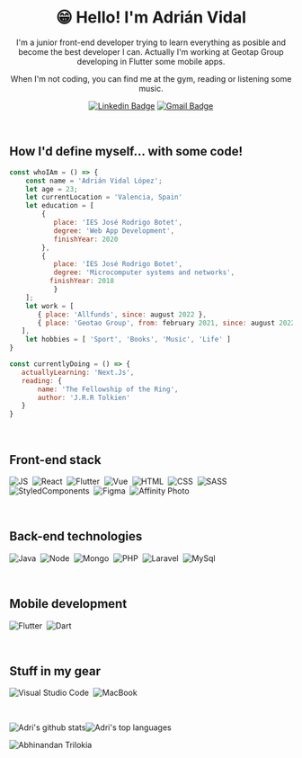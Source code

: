 
<h1 align="center"> 😁 Hello! I'm Adrián Vidal</h1>

<p align="center">
I'm a junior front-end developer trying to learn everything as posible and become the best developer I can. Actually I'm working at Geotap Group developing in Flutter some mobile apps.
<p align="center"> 
When I'm not coding, you can find me at the gym, reading or listening some music.
</p>

<div align="center"> 

  [![Linkedin Badge](https://img.shields.io/badge/LinkedIn-0077B5?style=for-the-badge&logo=linkedin&logoColor=white)](https://www.linkedin.com/in/adrian-vidal-lopez-812b4b187/)
  [![Gmail Badge](https://img.shields.io/badge/adrianvidal2612@gmail.com-D14836?style=for-the-badge&logo=gmail&logoColor=white&link=mailto:adrianvidal2612@gmail.com)](mailto:adrianvidal2612@gmail.com)
	
</div>
<br>

<h2>How I'd define myself... with some code!</h2>

 ```javascript
 const whoIAm = () => {
     const name = 'Adrián Vidal López';
     let age = 23;
     let currentLocation = 'Valencia, Spain'
     let education = [
	     {
	        place: 'IES José Rodrigo Botet',
	        degree: 'Web App Development',
            finishYear: 2020
	     }, 
	     {
	        place: 'IES José Rodrigo Botet',
	        degree: 'Microcomputer systems and networks',
		   finishYear: 2018
        	}
	 ];
     let work = [
     	{ place: 'Allfunds', since: august 2022 },
     	{ place: 'Geotao Group', from: february 2021, since: august 2022 }
	],
     let hobbies = [ 'Sport', 'Books', 'Music', 'Life' ]
}

const currentlyDoing = () => {
	actuallyLearning: 'Next.Js',
    reading: { 
	    name: 'The Fellowship of the Ring', 
	    author: 'J.R.R Tolkien' 
	}
 }

 ```
 
<br>

<h2>  Front-end stack </h2>

<p>

![JS](https://img.shields.io/badge/JavaScript-F7DF1E?style=for-the-badge&logo=javascript&logoColor=black)&nbsp;
![React](https://img.shields.io/badge/React-20232A?style=for-the-badge&logo=react&logoColor=61DAF)&nbsp;
![Flutter](https://img.shields.io/badge/Flutter-02569B?style=for-the-badge&logo=flutter&logoColor=white)&nbsp;
![Vue](https://img.shields.io/badge/Vue.js-35495E?style=for-the-badge&logo=vue.js&logoColor=4FC08D)&nbsp;
![HTML](https://img.shields.io/badge/HTML5-E34F26?style=for-the-badge&logo=html5&logoColor=white)&nbsp;
![CSS](https://img.shields.io/badge/CSS3-1572B6?style=for-the-badge&logo=css3&logoColor=white)&nbsp;
![SASS](https://img.shields.io/badge/Sass-CC6699?style=for-the-badge&logo=sass&logoColor=white)&nbsp;
![StyledComponents](https://img.shields.io/badge/styled--components-DB7093?style=for-the-badge&logo=styled-components&logoColor=white)&nbsp;
![Figma](https://img.shields.io/badge/figma-%23F24E1E.svg?style=for-the-badge&logo=figma&logoColor=white)&nbsp;
![Affinity Photo](https://img.shields.io/badge/affinityphoto-%237E4DD2.svg?style=for-the-badge&logo=affinity-photo&logoColor=white)&nbsp;

</p>

<br>

<h2> Back-end technologies </h2>

<p>

![Java](https://img.shields.io/badge/Java-ED8B00?style=for-the-badge&logo=java&logoColor=white)&nbsp;
![Node](https://img.shields.io/badge/Node.js-43853D?style=for-the-badge&logo=node.js&logoColor=white)&nbsp;
![Mongo](https://img.shields.io/badge/MongoDB-4EA94B?style=for-the-badge&logo=mongodb&logoColor=white)&nbsp;
![PHP](https://img.shields.io/badge/PHP-777BB4?style=for-the-badge&logo=php&logoColor=white)&nbsp;
![Laravel](https://img.shields.io/badge/Laravel-FF2D20?style=for-the-badge&logo=laravel&logoColor=white)&nbsp;
![MySql](https://img.shields.io/badge/MariaDB-003545?style=for-the-badge&logo=mariadb&logoColor=white)&nbsp;


</p>

<br>

<h2> Mobile development </h2>

<p>

![Flutter](https://img.shields.io/badge/Flutter-02569B?style=for-the-badge&logo=flutter&logoColor=white)&nbsp;
![Dart](https://img.shields.io/badge/Dart-0175C2?style=for-the-badge&logo=dart&logoColor=white)&nbsp;


</p>

<br>

<h2> Stuff in my gear </h2>

<p>
	
![Visual Studio Code](https://img.shields.io/badge/Visual%20Studio%20Code-0078d7.svg?style=for-the-badge&logo=visual-studio-code&logoColor=white)&nbsp;
![MacBook](https://img.shields.io/badge/Apple-MacBook_Air_2020-333333?style=for-the-badge&logo=apple&logoColor=white)&nbsp;

</p>

<br>



![Adri's github stats](https://github-readme-stats.vercel.app/api?username=Adry2612&show_icons=true&title_color=f6c32c&icon_color=f6c32c&text_color=9f9f9f&bg_color=151515&count_private=true)![Adri's top languages](https://github-readme-stats.vercel.app/api/top-langs/?username=Adry2612&show_icons=true&title_color=f6c32c&icon_color=f6c32c&text_color=9f9f9f&bg_color=151515&count_private=true&layout=compact)

![Abhinandan Trilokia](https://raw.githubusercontent.com/Trilokia/Trilokia/379277808c61ef204768a61bbc5d25bc7798ccf1/bottom_header.svg)
<br>

